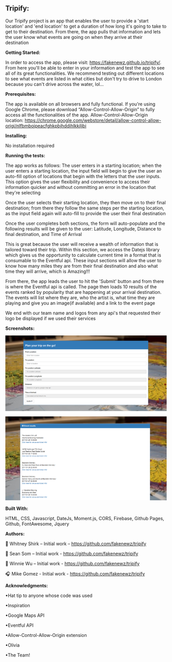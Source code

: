 <h2><b>Tripify:</b></h2>

Our Tripify project is an app that enables the user to provide a 'start location' and 'end location' to get a duration of how long it's going to take to get to their destination. From there, the app pulls that information and lets the user know what events are going on when they arrive at their destination


<b>Getting Started:</b> 

In order to access the app, please visit: https://fakenewz.github.io/tripify/. From here you'll be able to enter in your information and test the app to see all of its great functionalities. We recommend testing out different locations to see what events are listed in what cities but don't try to drive to London because you can't drive across the water, lol...

<b>Prerequisites: </b>

The app is available on all browsers and fully functional. 
If you're using Google Chrome, please download “Allow-Control-Allow-Origin” to fully access all the functionalities of the app. 
Allow-Control-Allow-Origin location: 
https://chrome.google.com/webstore/detail/allow-control-allow-origi/nlfbmbojpeacfghkpbjhddihlkkiljbi

<b>Installing: </b>

No installation required


<b>Running the tests: </b>

The app works as follows:
The user enters in a starting location; when the user enters a starting location, the input field will begin to give the user an auto-fill option of locations that begin with the letters that the user inputs. This option gives the user flexibility and convenience to access their information quicker and without committing an error in the location that they're selecting

Once the user selects their starting location, they then move on to their final destination; from there they follow the same steps per the starting location, as the input field again will auto-fill to provide the user their final destination

Once the user completes both sections, the form will auto-populate and the following results will be given to the user:
Latitude, Longitude, Distance to final destination, and Time of Arrival

This is great because the user will receive a wealth of information that is tailored toward their trip. Within this section, we access the Datejs library which gives us the opportunity to calculate current time in a format that is consumable to the Eventful api. These input sections will allow the user to know how many miles they are from their final destination and also what time they will arrive, which is Amazing!!!

From there, the app leads the user to hit the 'Submit' button and from there is where the Eventful api is called. The page then loads 10 results of the events ranked by popularity that are happening at your arrival destination. The events will list where they are, who the artist is, what time they are playing and give you an image(if available) and a link to the event page

We end with our team name and logos from any api's that requested their logo be displayed if we used their services

<b>Screenshots:</b>

![alt text](https://github.com/fakenewz/tripify/blob/master/images/2018-04-10%2012_46_16-Tripify.png)

![alt text](https://github.com/fakenewz/tripify/blob/master/images/2018-04-10%2012_50_10-Tripify.png)

<b>Built With:</b>

HTML, CSS, Javascript, DateJs, Moment.js, CORS, Firebase, Github Pages, Github, FontAwesome, Jquery  



<b>Authors: </b>

:microphone: Whitney Shirk – Initial work – https://github.com/fakenewz/tripify

:saxophone: Sean Som – Initial work - https://github.com/fakenewz/tripify

:guitar: Winnie Wu – Initial work - https://github.com/fakenewz/tripify

:headphones: Mike Gomez - Initial work - https://github.com/fakenewz/tripify



<b>Acknowledgments:</b>

•Hat tip to anyone whose code was used

•Inspiration

•Google Maps API

•Eventful API

•Allow-Control-Allow-Origin extension

•Olivia

•The Team!

